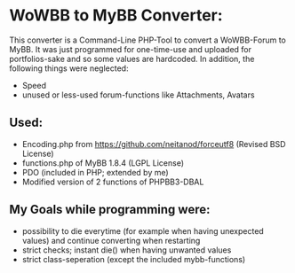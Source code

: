 WoWBB to MyBB Converter:
========================
This converter is a Command-Line PHP-Tool to convert a WoWBB-Forum to MyBB. It was just programmed for one-time-use and uploaded for portfolios-sake and so some values are hardcoded. In addition, the following things were neglected:
* Speed
* unused or less-used forum-functions like Attachments, Avatars

Used:
-----
* Encoding.php from https://github.com/neitanod/forceutf8 (Revised BSD License)
* functions.php of MyBB 1.8.4 (LGPL License)
* PDO (included in PHP; extended by me)
* Modified version of 2 functions of PHPBB3-DBAL

My Goals while programming were:
--------------------------------
* possibility to die everytime (for example when having unexpected values) and continue converting when restarting
* strict checks; instant die() when having unwanted values
* strict class-seperation (except the included mybb-functions)
